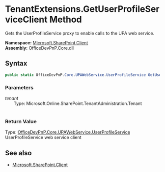 # TenantExtensions.GetUserProfileServiceClient Method  
Gets the UserProfileService proxy to enable calls to the UPA web service.  

**Namespace:** [Microsoft.SharePoint.Client](Microsoft.SharePoint.Client.md)  
**Assembly:** OfficeDevPnP.Core.dll  
## Syntax
```C#
public static OfficeDevPnP.Core.UPAWebService.UserProfileService GetUserProfileServiceClient(Tenant tenant)
```
### Parameters
*tenant*  
&emsp;&emsp;Type: Microsoft.Online.SharePoint.TenantAdministration.Tenant  
&emsp;&emsp;  
  
### Return Value
Type: [OfficeDevPnP.Core.UPAWebService.UserProfileService](OfficeDevPnP.Core.UPAWebService.UserProfileService.md)  
UserProfileService web service client

## See also
- [Microsoft.SharePoint.Client](Microsoft.SharePoint.Client.md)
